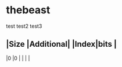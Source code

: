 # thebeast
test
test2
test3

|Size |Additional|
|Index|bits      |
------------------
|0    |0         |
|     |          |

